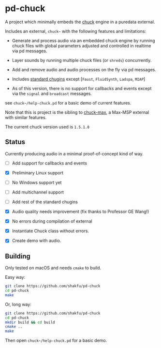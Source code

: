 # pd-chuck

A project which minimally embeds the [chuck](https://chuck.stanford.edu) engine in a puredata external.

Includes an external, `chuck~` with the following features and limitations:

- Generate and process audio via an embedded chuck engine by running chuck files with global parameters adjusted and controlled in realtime via pd messages.

- Layer sounds by running multiple chuck files (or `shreds`) concurrently.

- Add and remove audio and audio processes on the fly via pd messages.

- Includes [standard chugins](https://github.com/ccrma/chugins) except [`Faust`, `FluidSynth`, `Ladspa`, `MIAP`]

- As of this version, there is no support for callbacks and events except via the `signal` and `broadcast` messages.

see `chuck~/help-chuck.pd` for a basic demo of current features.

Note that this is project is the sibling to [chuck-max](https://github.com/shakfu/chuck-max), a Max-MSP external with similar features.

The current chuck version used is `1.5.1.0`


## Status

Currently producing audio in a minimal proof-of-concept kind of way.

- [ ] Add support for callbacks and events
- [X] Preliminary Linux support
- [ ] No Windows support yet
- [ ] Add multichannel support
- [ ] Add rest of the standard chugins
- [x] Audio quality needs improvement (fix thanks to Professor GE Wang!)
- [x] No errors during compilation of external
- [x] Instantiate Chuck class without errors.
- [x] Create demo with audio.


## Building

Only tested on macOS and needs `cmake` to build.

Easy way:

```bash
git clone https://github.com/shakfu/pd-chuck
cd pd-chuck
make
```

Or, long way:

```bash
git clone https://github.com/shakfu/pd-chuck
cd pd-chuck
mkdir build && cd build
cmake ..
make
```

Then open `chuck~/help-chuck.pd` for a basic demo.
